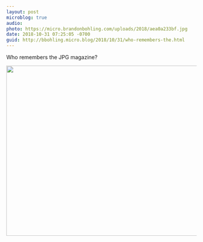 ```yaml
---
layout: post
microblog: true
audio: 
photo: https://micro.brandonbohling.com/uploads/2018/aea0a233bf.jpg
date: 2018-10-31 07:25:05 -0700
guid: http://bbohling.micro.blog/2018/10/31/who-remembers-the.html
---
```

Who remembers the JPG magazine?

<img src="https://micro.brandonbohling.com/uploads/2018/aea0a233bf.jpg" width="600" height="450" />

